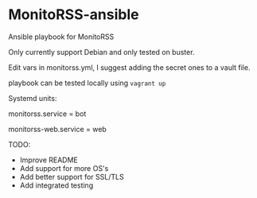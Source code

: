 # MonitoRSS-ansible
Ansible playbook for MonitoRSS

Only currently support Debian and only tested on buster.

Edit vars in monitorss.yml, I suggest adding the secret ones to a vault file.

playbook can be tested locally using ```vagrant up```

Systemd units:

monitorss.service = bot

monitorss-web.service = web



TODO:
* Improve README
* Add support for more OS's
* Add better support for SSL/TLS
* Add integrated testing
